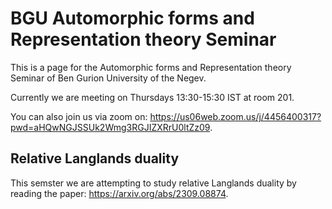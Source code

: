 # BGU Automorphic forms and Representation theory Seminar
This is a page for the Automorphic forms and Representation theory Seminar of Ben Gurion University of the Negev.

Currently we are meeting on Thursdays 13:30-15:30 IST at room 201.

You can also join us via zoom on:
https://us06web.zoom.us/j/4456400317?pwd=aHQwNGJSSUk2Wmg3RGJIZXRrU0ltZz09.

## Relative Langlands duality
This semster we are attempting to study relative Langlands duality by reading the paper:
https://arxiv.org/abs/2309.08874.
